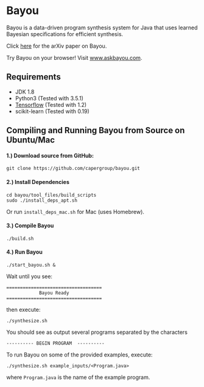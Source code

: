 # Bayou
Bayou is a data-driven program synthesis system for Java that uses learned Bayesian specifications for efficient synthesis.

Click [here](https://arxiv.org/abs/1703.05698) for the arXiv paper on Bayou.

Try Bayou on your browser! Visit www.askbayou.com.

## Requirements
- JDK 1.8
- Python3 (Tested with 3.5.1)
- [Tensorflow](https://www.tensorflow.org) (Tested with 1.2)
- scikit-learn (Tested with 0.19)

## Compiling and Running Bayou from Source on Ubuntu/Mac

#### 1.) Download source from GitHub:
```
git clone https://github.com/capergroup/bayou.git
```

#### 2.) Install Dependencies
```
cd bayou/tool_files/build_scripts
sudo ./install_deps_apt.sh
```
Or run ```install_deps_mac.sh``` for Mac (uses Homebrew).

#### 3.) Compile Bayou
```
./build.sh
```

#### 4.) Run Bayou
```
./start_bayou.sh &
```

Wait until you see:
```
===================================
            Bayou Ready            
===================================
```

then execute:
```
./synthesize.sh
```

You should see as output several programs separated by the characters
```
---------- BEGIN PROGRAM  ----------
```

To run Bayou on some of the provided examples, execute:
```
./synthesize.sh example_inputs/<Program.java>
```
where ```Program.java``` is the name of the example program.
